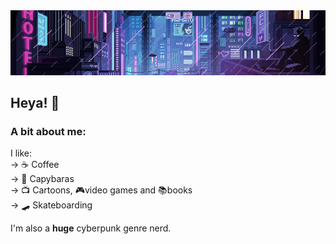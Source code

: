 <img src="./cyberpunk-bg.gif">

## Heya! 👋

### A bit about me:

I like:\
→ ☕ Coffee \
→ 🥥 Capybaras \
→ 📺 Cartoons, 🎮video games and 📚books \
→ 🛹 Skateboarding

I'm also a **huge** cyberpunk genre nerd.
